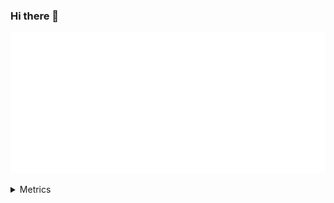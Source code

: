 ### Hi there 👋

<!--
**aleaxim/aleaxim** is a ✨ _special_ ✨ repository because its `README.md` (this file) appears on your GitHub profile.

Here are some ideas to get you started:

- 🔭 I’m currently working on ...
- 🌱 I’m currently learning ...
- 👯 I’m looking to collaborate on ...
- 🤔 I’m looking for help with ...
- 💬 Ask me about ...
- 📫 How to reach me: ...
- 😄 Pronouns: ...
- ⚡ Fun fact: ...
-->

<!-- If you're using "main" as default branch -->

![Metrics](https://github.com/aleaxim/aleaxim/blob/main/metrics.svg)

<details>
  <summary>Metrics</summary>
  
  ![Metrics](https://github.com/aleaxim/aleaxim/blob/main/metrics.svg)
  
</details>
